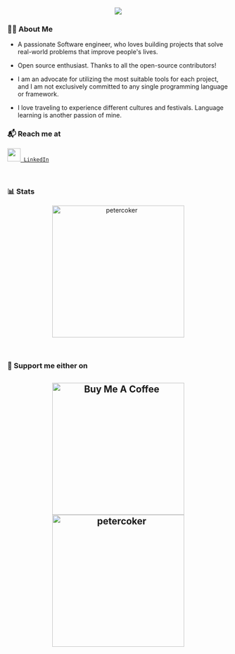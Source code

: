 <h1 align="center">
  <a href="https://git.io/typing-svg">
    <img src="https://readme-typing-svg.herokuapp.com/?lines=Hello,+There!+👋;This+is+Peter+Coker...;Nice+to+meet+you!&center=true&size=25">
  </a>
</h1>

<h3 align="left">👨‍💻 About Me</h3>

  * A passionate Software engineer, who loves building projects that solve real-world problems that improve people's lives.
  
  * Open source enthusiast. Thanks to all the open-source contributors!

  * I am an advocate for utilizing the most suitable tools for each project, and I am not exclusively committed to any single programming language or framework.
    
  * I love traveling to experience different cultures and festivals. Language learning is another passion of mine.

<h3 align="left">📬 Reach me at</h3>
<p><code><a href="https://www.linkedin.com/in/petercoker" title="LinkedIn Profile"><img width="30" src="https://i.imgur.com/yRpa1dQ.png"> LinkedIn</a></code></p>
<br/>
<h3 align="left">📊 Stats</h3>
<p align="center"><img  height="300"  src="https://github-readme-stats.vercel.app/api/top-langs?username=petercoker&show_icons=true&locale=en&layout=compact" alt="petercoker" /> </p>
<br/>
<h3 align="left">🎁 Support me either on</h3>
<h2 align="center">
 <a href="https://www.buymeacoffee.com/petercoker" target="_blank"><img src="https://cdn.buymeacoffee.com/buttons/v2/default-red.png" alt="Buy Me A Coffee" width="300"></a>
 <a href="https://ko-fi.com/petercoker"> <img src="https://cdn.ko-fi.com/cdn/kofi3.png?v=3"  alt="petercoker" width="300" /></a>
</h2>
